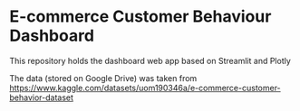 # E-commerce Customer Behaviour Dashboard
This repository holds the dashboard web app based on Streamlit and Plotly

The data (stored on Google Drive) was taken from https://www.kaggle.com/datasets/uom190346a/e-commerce-customer-behavior-dataset